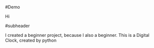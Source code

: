 #Demo

Hi

#subheader

I created a beginner project, because I also a beginner.
This is a Digital Clock, created by python